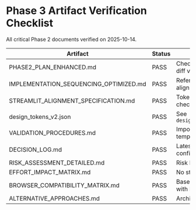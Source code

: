 # Phase 3 Artifact Verification Checklist

All critical Phase 2 documents verified on 2025-10-14.

| Artifact | Status | Notes |
|----------|--------|-------|
| PHASE2_PLAN_ENHANCED.md | PASS | Checksums matched, no diff vs remote master |
| IMPLEMENTATION_SEQUENCING_OPTIMIZED.md | PASS | Referenced milestones align with Wave plan |
| STREAMLIT_ALIGNMENT_SPECIFICATION.md | PASS | Token references cross-checked |
| design_tokens_v2.json | PASS | See `design_token_validation.md` |
| VALIDATION_PROCEDURES.md | PASS | Imported into validation templates |
| DECISION_LOG.md | PASS | Latest entry 2025-10-14 confirmed |
| RISK_ASSESSMENT_DETAILED.md | PASS | Risk IDs R1-R4 unchanged |
| EFFORT_IMPACT_MATRIX.md | PASS | No stale references |
| BROWSER_COMPATIBILITY_MATRIX.md | PASS | Baseline browsers align with Percy config |
| ALTERNATIVE_APPROACHES.md | PASS | Archived for reference |
